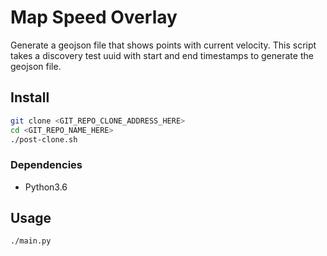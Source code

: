 # Map Speed Overlay

Generate a geojson file that shows points with current velocity. This script
takes a discovery test uuid with start and end timestamps to generate the
geojson file.

## Install

```sh
git clone <GIT_REPO_CLONE_ADDRESS_HERE>
cd <GIT_REPO_NAME_HERE>
./post-clone.sh
```

### Dependencies

- Python3.6

## Usage

```sh
./main.py
```
